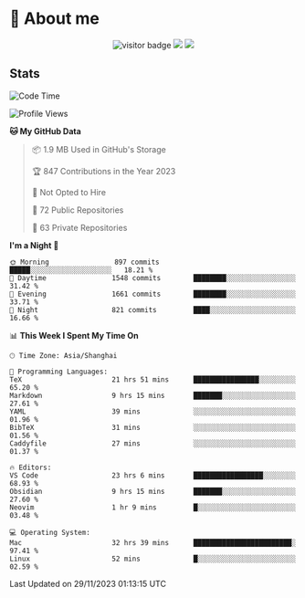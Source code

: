 <!-- ![](https://youpai.roccoshi.top/img/20200804214216.png) -->

# 🧐 About me
 
<p align="center">
<img src="https://visitor-badge.laobi.icu/badge?page_id=Lincest.Lincest&title=hits" alt="visitor badge"/>
<a href="mailto:imroccoshi@gmail.com"><img src="https://img.shields.io/badge/gmail-imroccoshi%40gmail.com-red"></a>
<a href="https://blog.roccoshi.top"><img src="https://img.shields.io/badge/blog-roccoshi-green"></a>
</p>

## Stats

<!--START_SECTION:waka-->
![Code Time](http://img.shields.io/badge/Code%20Time-809%20hrs%201%20min-blue)

![Profile Views](http://img.shields.io/badge/Profile%20Views-5-blue)

**🐱 My GitHub Data** 

> 📦 1.9 MB Used in GitHub's Storage 
 > 
> 🏆 847 Contributions in the Year 2023
 > 
> 🚫 Not Opted to Hire
 > 
> 📜 72 Public Repositories 
 > 
> 🔑 63 Private Repositories 
 > 
**I'm a Night 🦉** 

```text
🌞 Morning                897 commits         █████░░░░░░░░░░░░░░░░░░░░   18.21 % 
🌆 Daytime                1548 commits        ████████░░░░░░░░░░░░░░░░░   31.42 % 
🌃 Evening                1661 commits        ████████░░░░░░░░░░░░░░░░░   33.71 % 
🌙 Night                  821 commits         ████░░░░░░░░░░░░░░░░░░░░░   16.66 % 
```


📊 **This Week I Spent My Time On** 

```text
🕑︎ Time Zone: Asia/Shanghai

💬 Programming Languages: 
TeX                      21 hrs 51 mins      ████████████████░░░░░░░░░   65.20 % 
Markdown                 9 hrs 15 mins       ███████░░░░░░░░░░░░░░░░░░   27.61 % 
YAML                     39 mins             ░░░░░░░░░░░░░░░░░░░░░░░░░   01.96 % 
BibTeX                   31 mins             ░░░░░░░░░░░░░░░░░░░░░░░░░   01.56 % 
Caddyfile                27 mins             ░░░░░░░░░░░░░░░░░░░░░░░░░   01.37 % 

🔥 Editors: 
VS Code                  23 hrs 6 mins       █████████████████░░░░░░░░   68.93 % 
Obsidian                 9 hrs 15 mins       ███████░░░░░░░░░░░░░░░░░░   27.60 % 
Neovim                   1 hr 9 mins         █░░░░░░░░░░░░░░░░░░░░░░░░   03.48 % 

💻 Operating System: 
Mac                      32 hrs 39 mins      ████████████████████████░   97.41 % 
Linux                    52 mins             █░░░░░░░░░░░░░░░░░░░░░░░░   02.59 % 
```


 Last Updated on 29/11/2023 01:13:15 UTC
<!--END_SECTION:waka-->


